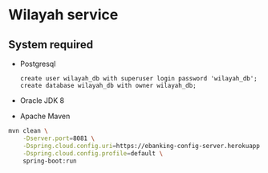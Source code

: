 # Wilayah service

## System required

* Postgresql

    ```postgresql
    create user wilayah_db with superuser login password 'wilayah_db';
    create database wilayah_db with owner wilayah_db;
    ```

* Oracle JDK 8
* Apache Maven

```bash
mvn clean \
    -Dserver.port=8081 \
    -Dspring.cloud.config.uri=https://ebanking-config-server.herokuapp.com \
    -Dspring.cloud.config.profile=default \
    spring-boot:run
```